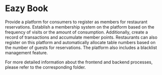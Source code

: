 # Eazy Book
Provide a platform for consumers to register as members for restaurant reservations. Establish a membership system on the platform based on the frequency of visits or the amount of consumption. Additionally, create a record of transactions and accumulate member points. Restaurants can also register on this platform and automatically allocate table numbers based on the number of guests for reservations. The platform also includes a blacklist management feature.

For more detailed information about the frontend and backend processes, please refer to the corresponding folder.
